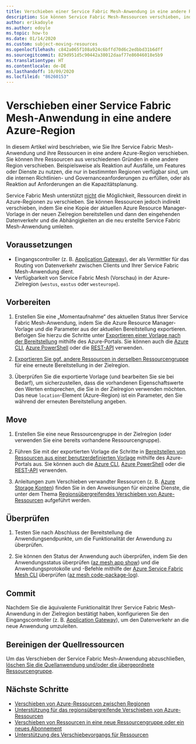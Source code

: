 ```yaml
---
title: Verschieben einer Service Fabric Mesh-Anwendung in eine andere Region
description: Sie können Service Fabric Mesh-Ressourcen verschieben, indem Sie eine Kopie Ihrer aktuellen Vorlage in einer neuen Azure-Region bereitstellen.
author: erikadoyle
ms.author: edoyle
ms.topic: how-to
ms.date: 01/14/2020
ms.custom: subject-moving-resources
ms.openlocfilehash: c842a065f108a924c6bffd70d6c2edbbd31b6dff
ms.sourcegitcommit: 829d951d5c90442a38012daaf77e86046018e5b9
ms.translationtype: HT
ms.contentlocale: de-DE
ms.lasthandoff: 10/09/2020
ms.locfileid: "86260153"
---
```

# <a name="move-a-service-fabric-mesh-application-to-another-azure-region"></a>Verschieben einer Service Fabric Mesh-Anwendung in eine andere Azure-Region

In diesem Artikel wird beschrieben, wie Sie Ihre Service Fabric Mesh-Anwendung und ihre Ressourcen in eine andere Azure-Region verschieben. Sie können Ihre Ressourcen aus verschiedenen Gründen in eine andere Region verschieben. Beispielsweise als Reaktion auf Ausfälle, um Features oder Dienste zu nutzen, die nur in bestimmten Regionen verfügbar sind, um die internen Richtlinien- und Governanceanforderungen zu erfüllen, oder als Reaktion auf Anforderungen an die Kapazitätsplanung.

 Service Fabric Mesh unterstützt [nicht](../azure-resource-manager/management/region-move-support.md#microsoftservicefabricmesh) die Möglichkeit, Ressourcen direkt in Azure-Regionen zu verschieben. Sie können Ressourcen jedoch indirekt verschieben, indem Sie eine Kopie der aktuellen Azure Resource Manager-Vorlage in der neuen Zielregion bereitstellen und dann den eingehenden Datenverkehr und die Abhängigkeiten an die neu erstellte Service Fabric Mesh-Anwendung umleiten.

## <a name="prerequisites"></a>Voraussetzungen

* Eingangscontroller (z. B. [Application Gateway](../application-gateway/index.yml)), der als Vermittler für das Routing von Datenverkehr zwischen Clients und Ihrer Service Fabric Mesh-Anwendung dient.
* Verfügbarkeit von Service Fabric Mesh (Vorschau) in der Azure-Zielregion (`westus`, `eastus` oder `westeurope`).

## <a name="prepare"></a>Vorbereiten

1. Erstellen Sie eine „Momentaufnahme“ des aktuellen Status Ihrer Service Fabric Mesh-Anwendung, indem Sie die Azure Resource Manager-Vorlage und die Parameter aus der aktuellen Bereitstellung exportieren. Befolgen Sie hierzu die Schritte unter [Exportieren einer Vorlage nach der Bereitstellung](../azure-resource-manager/templates/export-template-portal.md#export-template-after-deployment) mithilfe des Azure-Portals. Sie können auch die [Azure CLI](../azure-resource-manager/management/manage-resource-groups-cli.md#export-resource-groups-to-templates), [Azure PowerShell](../azure-resource-manager/management/manage-resource-groups-powershell.md#export-resource-groups-to-templates) oder die [REST-API](/rest/api/resources/resourcegroups/exporttemplate) verwenden.

2. [Exportieren Sie ggf. andere Ressourcen in derselben Ressourcengruppe](../azure-resource-manager/templates/export-template-portal.md#export-template-from-a-resource-group) für eine erneute Bereitstellung in der Zielregion.

3. Überprüfen Sie die exportierte Vorlage (und bearbeiten Sie sie bei Bedarf), um sicherzustellen, dass die vorhandenen Eigenschaftswerte den Werten entsprechen, die Sie in der Zielregion verwenden möchten. Das neue `location`-Element (Azure-Region) ist ein Parameter, den Sie während der erneuten Bereitstellung angeben.

## <a name="move"></a>Move

1. Erstellen Sie eine neue Ressourcengruppe in der Zielregion (oder verwenden Sie eine bereits vorhandene Ressourcengruppe).

2. Führen Sie mit der exportierten Vorlage die Schritte in [Bereitstellen von Ressourcen aus einer benutzerdefinierten Vorlage](../azure-resource-manager/templates/deploy-portal.md#deploy-resources-from-custom-template) mithilfe des Azure-Portals aus. Sie können auch die [Azure CLI](../azure-resource-manager/templates/deploy-cli.md), [Azure PowerShell](../azure-resource-manager/templates/deploy-powershell.md) oder die [REST-API](../azure-resource-manager/templates/deploy-rest.md) verwenden.

3. Anleitungen zum Verschieben verwandter Ressourcen (z. B. [Azure Storage Konten](../storage/common/storage-account-move.md)) finden Sie in den Anweisungen für einzelne Dienste, die unter dem Thema [Regionsübergreifendes Verschieben von Azure-Ressourcen](../azure-resource-manager/management/move-region.md) aufgeführt werden.

## <a name="verify"></a>Überprüfen

1. Testen Sie nach Abschluss der Bereitstellung die Anwendungsendpunkte, um die Funktionalität der Anwendung zu überprüfen.

2. Sie können den Status der Anwendung auch überprüfen, indem Sie den Anwendungsstatus überprüfen ([az mesh app show](/cli/azure/ext/mesh/mesh/app?view=azure-cli-latest#ext-mesh-az-mesh-app-show)) und die Anwendungsprotokolle und -Befehle mithilfe der [Azure Service Fabric Mesh CLI](./service-fabric-mesh-quickstart-deploy-container.md#set-up-service-fabric-mesh-cli) überprüfen ([az mesh code-package-log](/cli/azure/ext/mesh/mesh/code-package-log?view=azure-cli-latest)).

## <a name="commit"></a>Commit

Nachdem Sie die äquivalente Funktionalität Ihrer Service Fabric Mesh-Anwendung in der Zielregion bestätigt haben, konfigurieren Sie den Eingangscontroller (z. B. [Application Gateway](../application-gateway/redirect-overview.md)), um den Datenverkehr an die neue Anwendung umzuleiten.

## <a name="clean-up-source-resources"></a>Bereinigen der Quellressourcen

Um das Verschieben der Service Fabric Mesh-Anwendung abzuschließen, [löschen Sie die Quellanwendung und/oder die übergeordnete Ressourcengruppe](../azure-resource-manager/management/delete-resource-group.md).

## <a name="next-steps"></a>Nächste Schritte

* [Verschieben von Azure-Ressourcen zwischen Regionen](../azure-resource-manager/management/move-region.md)
* [Unterstützung für das regionsübergreifende Verschieben von Azure-Ressourcen](../azure-resource-manager/management/region-move-support.md)
* [Verschieben von Ressourcen in eine neue Ressourcengruppe oder ein neues Abonnement](../azure-resource-manager/management/move-resource-group-and-subscription.md)
* [Unterstützung des Verschiebevorgangs für Ressourcen](../azure-resource-manager/management/move-support-resources.md
)
